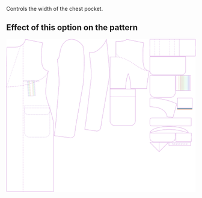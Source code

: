 Controls the width of the chest pocket.

## Effect of this option on the pattern

![This image shows the effect of this option by superimposing several variants that have a different value for this option](carlton_chestpocketwidth_sample.svg "Effect of this option on the pattern")
